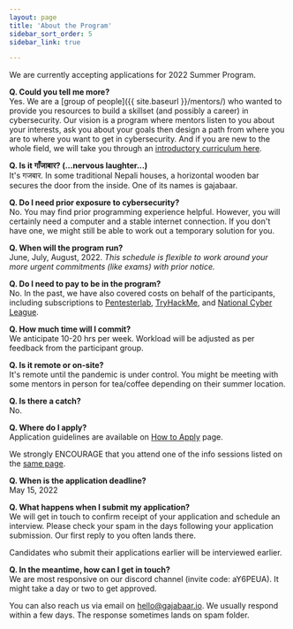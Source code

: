 ```yaml
---
layout: page
title: 'About the Program'
sidebar_sort_order: 5
sidebar_link: true

---
```


<p class="message">
We are currently accepting applications for 2022 Summer Program.
</p>

__Q. Could you tell me more?__   
Yes. We are a [group of people]({{ site.baseurl }}/mentors/) 
who wanted to provide you resources to build a skillset (and possibly a career) 
in cybersecurity. Our vision is a program where mentors listen to you about
your interests, ask you about your goals then design a path from where you 
are to where you want to get in cybersecurity. And if you are new to the whole
field, we will take you through an [introductory curriculum here]({{site.baseurl}}/outline).

__Q. Is it गाँजाबार? (...nervous laughter...)__   
It's गजबार. In some traditional Nepali houses, 
a horizontal wooden bar secures the door from the inside. 
One of its names is gajabaar.

__Q. Do I need prior exposure to cybersecurity?__  
No. You may find prior programming experience helpful. 
However, you will certainly need a computer and a stable internet connection. 
If you don't have one, we might still be able to work out a temporary solution for you.

__Q. When will the program run?__   
June, July, August, 2022. 
*This schedule is flexible to work around your more urgent commitments (like exams) with prior notice.*

__Q. Do I need to pay to be in the program?__   
No. In the past, we have also covered costs on behalf of the participants, 
including subscriptions to [Pentesterlab](https://pentesterlab.com),
[TryHackMe](https://tryhackme.com), and [National Cyber League](https://nationalcyberleague.org).

__Q. How much time will I commit?__   
We anticipate 10-20 hrs per week.
Workload will be adjusted as per feedback from the participant group.

__Q. Is it remote or on-site?__  
It's remote until the pandemic is under control. You might be meeting
with some mentors in person for tea/coffee depending on their summer location.

__Q. Is there a catch?__   
No.

__Q. Where do I apply?__   
Application guidelines are available on [How to Apply]({{site.baseurl}}/apply) page.

We strongly ENCOURAGE that you attend one of the info sessions listed on the 
[same page]({{site.baseurl}}/apply).

__Q. When is the application deadline?__   
May 15, 2022

__Q. What happens when I submit my application?__   
We will get in touch to confirm receipt of your application and schedule 
an interview. Please check your spam in the days following 
your application submission. Our first reply to you often lands there.

Candidates who submit their applications earlier will be interviewed earlier.

__Q. In the meantime, how can I get in touch?__   
We are most responsive on our discord channel (invite code: aY6PEUA). It might take a day or two to get approved.

You can also reach us via email on [hello@gajabaar.io](mailto:hello@gajabaar.io). We usually respond within
a few days. The response sometimes lands on spam folder.
